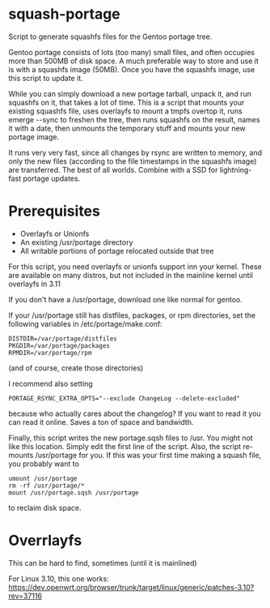 squash-portage
==============

Script to generate squashfs files for the Gentoo portage tree.

Gentoo portage consists of lots (too many) small files, and often occupies
more than 500MB of disk space.  A much preferable way to store and use it
is with a squashfs image (50MB).  Once you have the squashfs image, use this
script to update it.

While you can simply download a new portage tarball, unpack it, and run
squashfs on it, that takes a lot of time.  This is a script that mounts
your existing squashfs file, uses overlayfs to mount a tmpfs overtop it,
runs emerge --sync to freshen the tree, then runs squashfs on the result,
names it with a date, then unmounts the temporary stuff and mounts your new
portage image.

It runs very very fast, since all changes by rsync are written to memory, and
only the new files (according to the file timestamps in the squashfs image)
are transferred.  The best of all worlds.  Combine with a SSD for lightning-fast
portage updates.

Prerequisites
=============

  * Overlayfs or Unionfs
  * An existing /usr/portage directory
  * All writable portions of portage relocated outside that tree

For this script, you need overlayfs or unionfs support inn your kernel.
These are available on many distros, but not included in the mainline
kernel until overlayfs in 3.11

If you don't have a /usr/portage, download one like normal for gentoo.

If your /usr/portage still has distfiles, packages, or rpm directories,
set the following variables in /etc/portage/make.conf:

    DISTDIR=/var/portage/distfiles
    PKGDIR=/var/portage/packages
    RPMDIR=/var/portage/rpm

(and of course, create those directories)

I recommend also setting

    PORTAGE_RSYNC_EXTRA_OPTS="--exclude ChangeLog --delete-excluded"

because who actually cares about the changelog?  If you want to read it you
can read it online.  Saves a ton of space and bandwidth.

Finally, this script writes the new portage.sqsh files to /usr.  You might
not like this location.  Simply edit the first line of the script.  Also, the
script re-mounts /usr/portage for you.  If this was your first time making a
squash file, you probably want to

    umount /usr/portage
    rm -rf /usr/portage/*
    mount /usr/portage.sqsh /usr/portage

to reclaim disk space.

Overrlayfs
==========

This can be hard to find, sometimes (until it is mainlined)

For Linux 3.10, this one works:
    https://dev.openwrt.org/browser/trunk/target/linux/generic/patches-3.10?rev=37116
